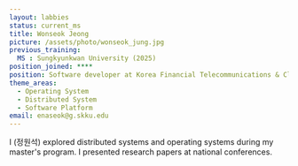 ```yaml
---
layout: labbies
status: current_ms
title: Wonseok Jeong
picture: /assets/photo/wonseok_jung.jpg
previous_training:
  MS : Sungkyunkwan University (2025)
position_joined: ****
position: Software developer at Korea Financial Telecommunications & Clearings Institute
theme_areas:
  - Operating System
  - Distributed System
  - Software Platform
email: enaseok@g.skku.edu
---
```


I (정원석) explored distributed systems and operating systems during my master's program. I presented research papers at national conferences.
